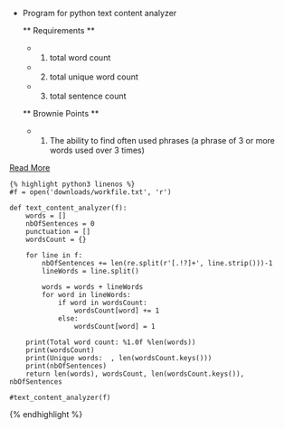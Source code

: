  * Program for python text content analyzer
    
    ** Requirements **<br>
    - 1. total word count<br>
    - 2. total unique word count<br>
    - 3. total sentence count
    
     ** Brownie Points ** <br>
    - 1. The ability to find often used phrases (a phrase of 3 or more words used over 3 times)

<a href="/Statistical-Analysis/" class="read-more">Read More</a>
    
    {% highlight python3 linenos %}
    #f = open('downloads/workfile.txt', 'r')
    
    def text_content_analyzer(f):
        words = []
        nbOfSentences = 0
        punctuation = []
        wordsCount = {}
    
        for line in f:
            nbOfSentences += len(re.split(r'[.!?]+', line.strip()))-1
            lineWords = line.split()
    
            words = words + lineWords
            for word in lineWords:
                if word in wordsCount:
                    wordsCount[word] += 1
                else:
                    wordsCount[word] = 1
       
        print(Total word count: %1.0f %len(words))
        print(wordsCount)
        print(Unique words:  , len(wordsCount.keys()))
        print(nbOfSentences)
        return len(words), wordsCount, len(wordsCount.keys()), nbOfSentences
    
    #text_content_analyzer(f)
{% endhighlight %}
